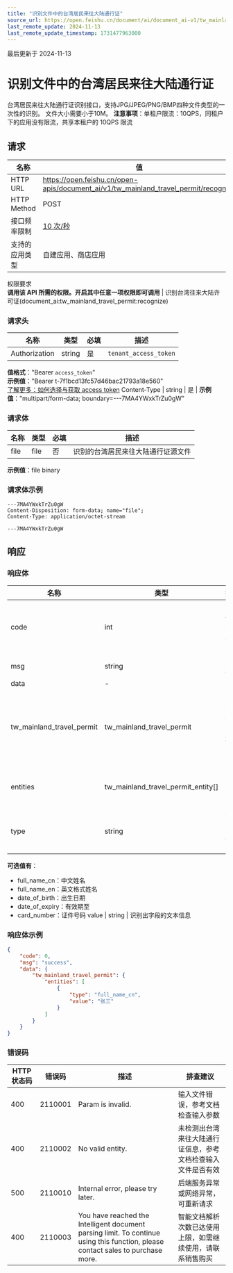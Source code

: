 ```yaml
---
title: "识别文件中的台湾居民来往大陆通行证"
source_url: https://open.feishu.cn/document/ai/document_ai-v1/tw_mainland_travel_permit/recognize
last_remote_update: 2024-11-13
last_remote_update_timestamp: 1731477963000
---
```

最后更新于 2024-11-13

# 识别文件中的台湾居民来往大陆通行证

台湾居民来往大陆通行证识别接口，支持JPG/JPEG/PNG/BMP四种文件类型的一次性的识别。
文件大小需要小于10M。
**注意事项**：单租户限流：10QPS，同租户下的应用没有限流，共享本租户的 10QPS 限流

## 请求
名称 | 值
---|---
HTTP URL | https://open.feishu.cn/open-apis/document_ai/v1/tw_mainland_travel_permit/recognize
HTTP Method | POST
接口频率限制 | [10 次/秒](https://open.feishu.cn/document/ukTMukTMukTM/uUzN04SN3QjL1cDN)
支持的应用类型 | 自建应用、商店应用
权限要求  
            **调用该 API 所需的权限。开启其中任意一项权限即可调用** | 识别台湾往来大陆许可证(document_ai:tw_mainland_travel_permit:recognize)

### 请求头

名称 | 类型 | 必填 | 描述
--- | --- | --- | ---
Authorization | string | 是 | `tenant_access_token`  
**值格式**："Bearer `access_token`"  
**示例值**："Bearer t-7f1bcd13fc57d46bac21793a18e560"  
[了解更多：如何选择与获取 access token](https://open.feishu.cn/document/uAjLw4CM/ugTN1YjL4UTN24CO1UjN/trouble-shooting/how-to-choose-which-type-of-token-to-use)
Content-Type | string | 是 | **示例值**："multipart/form-data; boundary=---7MA4YWxkTrZu0gW"

### 请求体

名称 | 类型 | 必填 | 描述
--- | --- | --- | ---
file | file | 否 | 识别的台湾居民来往大陆通行证源文件  
**示例值**：file binary

### 请求体示例

```HTTP
---7MA4YWxkTrZu0gW
Content-Disposition: form-data; name="file";
Content-Type: application/octet-stream

---7MA4YWxkTrZu0gW
```

## 响应

### 响应体

名称 | 类型 | 描述
--- | --- | ---
code | int | 错误码，非 0 表示失败
msg | string | 错误描述
data | \- | \-
tw_mainland_travel_permit | tw_mainland_travel_permit | 台湾居民来往大陆通行证信息
entities | tw_mainland_travel_permit_entity\[\] | 识别出的实体类型
type | string | 识别的字段种类  
**可选值有**：  
- full_name_cn：中文姓名  
- full_name_en：英文格式姓名  
- date_of_birth：出生日期  
- date_of_expiry：有效期至  
- card_number：证件号码
value | string | 识别出字段的文本信息

### 响应体示例
```json
{
    "code": 0,
    "msg": "success",
    "data": {
        "tw_mainland_travel_permit": {
            "entities": [
                {
                    "type": "full_name_cn",
                    "value": "张三"
                }
            ]
        }
    }
}
```

### 错误码

HTTP状态码 | 错误码 | 描述 | 排查建议
--- | --- | --- | ---
400 | 2110001 | Param is invalid. | 输入文件错误，参考文档检查输入参数
400 | 2110002 | No valid entity. | 未检测出台湾来往大陆通行证信息，参考文档检查输入文件是否有效
500 | 2110010 | Internal error, please try later. | 后端服务异常或网络异常，可重新请求
400 | 2110003 | You have reached the Intelligent document parsing limit. To continue using this function, please contact sales to purchase more. | 智能文档解析次数已达使用上限，如需继续使用，请联系销售购买
